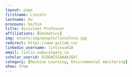 ```yaml
---
layout: page
firstname: Lincoln
lastname: Xu
pronouns: he/him
title: Assistant Professor
affiliations: [Geomatics]
img: assets/img/people/lincolnxu.jpg
redirect: https://www.gsilab.ca/
linkedin_username: linlinxu618
email: linlin.xu@ucalgary.ca
scholar_userid: GCDEWI5IAAAAJ&hl
category: [Machine Learning, Environmental monitoring]
show: true
---
```

